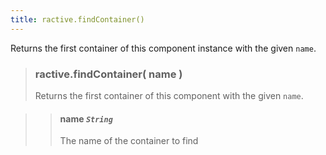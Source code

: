 ```yaml
---
title: ractive.findContainer()
---
```

Returns the first container of this component instance with the given `name`.


> ### ractive.findContainer( name )
> Returns the first container of this component with the given `name`.

> > #### **name** *`String`*
> > The name of the container to find
